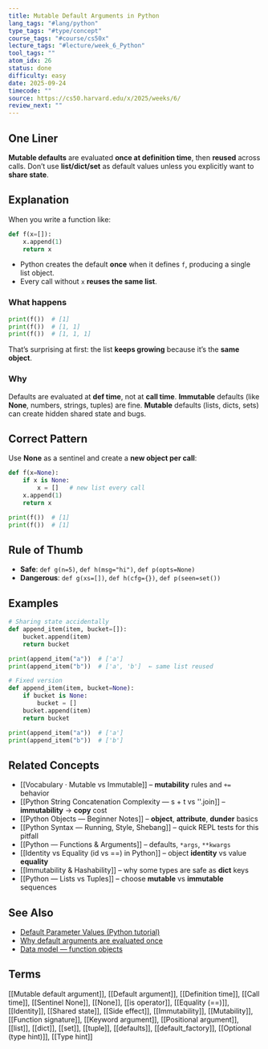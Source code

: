 ```yaml
---
title: Mutable Default Arguments in Python
lang_tags: "#lang/python"
type_tags: "#type/concept"
course_tags: "#course/cs50x"
lecture_tags: "#lecture/week_6_Python"
tool_tags: ""
atom_idx: 26
status: done
difficulty: easy
date: 2025-09-24
timecode: ""
source: https://cs50.harvard.edu/x/2025/weeks/6/
review_next: ""
---
```


## One Liner
**Mutable defaults** are evaluated **once at definition time**, then **reused** across calls. Don’t use **list/dict/set** as default values unless you explicitly want to **share state**.

## Explanation
When you write a function like:
```python
def f(x=[]):
    x.append(1)
    return x
```
- Python creates the default **once** when it defines `f`, producing a single list object.  
- Every call without `x` **reuses the same list**.

### What happens
```python
print(f())  # [1]
print(f())  # [1, 1]
print(f())  # [1, 1, 1]
```
That’s surprising at first: the list **keeps growing** because it’s the **same object**.

### Why
Defaults are evaluated at **def time**, not at **call time**. **Immutable** defaults (like **None**, numbers, strings, tuples) are fine. **Mutable** defaults (lists, dicts, sets) can create hidden shared state and bugs.

## Correct Pattern
Use **None** as a sentinel and create a **new object per call**:
```python
def f(x=None):
    if x is None:
        x = []   # new list every call
    x.append(1)
    return x

print(f())  # [1]
print(f())  # [1]
```

## Rule of Thumb
- **Safe**: `def g(n=5)`, `def h(msg="hi")`, `def p(opts=None)`  
- **Dangerous**: `def g(xs=[])`, `def h(cfg={})`, `def p(seen=set())`

## Examples 
```python
# Sharing state accidentally
def append_item(item, bucket=[]):
    bucket.append(item)
    return bucket

print(append_item("a"))  # ['a']
print(append_item("b"))  # ['a', 'b']  ← same list reused
```

```python
# Fixed version
def append_item(item, bucket=None):
    if bucket is None:
        bucket = []
    bucket.append(item)
    return bucket

print(append_item("a"))  # ['a']
print(append_item("b"))  # ['b']
```

## Related Concepts
- [[Vocabulary · Mutable vs Immutable]] – **mutability** rules and `+=` behavior
- [[Python String Concatenation Complexity — s + t vs ''.join]] – **immutability** → **copy** cost
- [[Python Objects — Beginner Notes]] – **object**, **attribute**, **dunder** basics
- [[Python Syntax — Running, Style, Shebang]] – quick REPL tests for this pitfall
- [[Python — Functions & Arguments]] – defaults, `*args`, `**kwargs`
- [[Identity vs Equality (id vs ==) in Python]] – object **identity** vs value **equality**
- [[Immutability & Hashability]] – why some types are safe as **dict** keys
- [[Python — Lists vs Tuples]] – choose **mutable** vs **immutable** sequences

## See Also
- [Default Parameter Values (Python tutorial)](https://docs.python.org/3/tutorial/controlflow.html#default-argument-values)
- [Why default arguments are evaluated once](https://docs.python.org/3/faq/programming.html#why-are-default-values-shared-between-objects)
- [Data model — function objects](https://docs.python.org/3/reference/datamodel.html#function-objects)

## Terms
[[Mutable default argument]], [[Default argument]], [[Definition time]], [[Call time]], [[Sentinel None]], [[None]], [[is operator]], [[Equality (==)]], [[Identity]], [[Shared state]], [[Side effect]], [[Immutability]], [[Mutability]], [[Function signature]], [[Keyword argument]], [[Positional argument]], [[list]], [[dict]], [[set]], [[tuple]], [[defaults]], [[default_factory]], [[Optional (type hint)]], [[Type hint]]